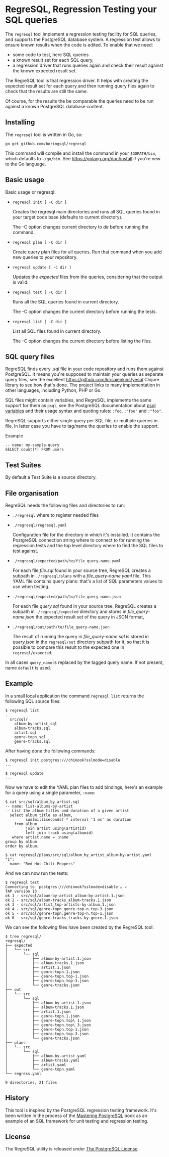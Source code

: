 # RegreSQL, Regression Testing your SQL queries

The `regresql` tool implement a regression testing facility for SQL queries,
and supports the PostgreSQL database system. A regression test allows to
ensure known results when the code is edited. To enable that we need:

  - some code to test, here SQL queries
  - a known result set for each SQL query,
  - a regression driver that runs queries again and check their result
    against the known expected result set.

The RegreSQL tool is that regression driver. It helps with creating the
expected result set for each query and then running query files again to
check that the results are still the same.

Of course, for the results the be comparable the queries need to be run
against a known PostgreSQL database content.

## Installing

The `regresql` tool is written in Go, so:

    go get github.com/boringsql/regresql

This command will compile and install the command in your `$GOPATH/bin`,
which defaults to `~/go/bin`. See <https://golang.org/doc/install> if you're
new to the Go language.

## Basic usage

Basic usage or regresql:

  - `regresql init [ -C dir ]`

    Creates the regresql main directories and runs all SQL queries found in
    your target code base (defaults to current directory).

    The -C option changes current directory to *dir* before running the
    command.

  - `regresql plan [ -C dir ]`

    Create query plan files for all queries. Run that command when you add
    new queries to your repository.

  - `regresql update [ -C dir ]`

    Updates the *expected* files from the queries, considering that the
    output is valid.

  - `regresql test [ -C dir ]`

    Runs all the SQL queries found in current directory.

    The -C option changes the current directory before running the tests.

  - `regresql list [ -C dir ]`

    List all SQL files found in current directory.

    The -C option changes the current directory before listing the files.

## SQL query files

RegreSQL finds every *.sql* file in your code repository and runs them
against PostgreSQL. It means you're supposed to maintain your queries as
separate query files, see the
excellent <https://github.com/krisajenkins/yesql> Clojure library to see how
that's done. The project links to many implementation in other languages,
including Python, PHP or Go.

SQL files might contain variables, and RegreSQL implements the same support
for them as `psql`, see the PostgreSQL documentation
about
[psql variables](https://www.postgresql.org/docs/current/static/app-psql.html#APP-PSQL-VARIABLES) and
their usage syntax and quoting rules: `:foo`, `:'foo'` and `:"foo"`.

RegreSQL supports either single query per SQL file, or multiple queries in file. In latter case you have
to tag/name the queries to enable the support.

Example

```
-- name: my-sample-query
SELECT count(*) FROM users
```


## Test Suites

By default a Test Suite is a source directory.

## File organisation

RegreSQL needs the following files and directories to run:

  - `./regresql` where to register needed files

  - `./regresql/regresql.yaml`

    Configuration file for the directory in which it's installed. It
    contains the PostgreSQL connection string where to connect to for
    running the regression tests and the top level directory where to find
    the SQL files to test against.

  - `./regresql/expected/path/to/file_query-name.yaml`

    For each file *file.sql* found in your source tree, RegreSQL creates a
    subpath in `./regresql/plans` with a *file_query-name.yaml* file. This YAML file
    contains query plans: that's a list of SQL parameters values to use when
    testing.

  - `./regresql/expected/path/to/file_query-name.json`

    For each file *query.sql* found in your source tree, RegreSQL creates a
    subpath in `./regresql/expected` directory and stores in *file_query-name.json* the
    expected result set of the query in JSON format,

  - `./regresql/out/path/to/file_query-name.json`

    The result of running the query in *file_query-name.sql* is stored in *query.json*
    in the `regresql/out` directory subpath for it, so that it is possible
    to compare this result to the expected one in `regresql/expected`.

In all cases `query_name` is replaced by the tagged query name. If not present, name
`default` is used.

## Example

In a small local application the command `regresql list` returns the
following SQL source files:

```
$ regresql list
.
  src/sql/
    album-by-artist.sql
    album-tracks.sql
    artist.sql
    genre-topn.sql
    genre-tracks.sql
```

After having done the following commands:

```
$ regresql init postgres:///chinook?sslmode=disable
...

$ regresql update
...
```

Now we have to edit the YAML plan files to add bindings, here's an example
for a query using a single parameter, `:name`:

```
$ cat src/sql/album_by_artist.sql
-- name: list-albums-by-artist
-- List the album titles and duration of a given artist
  select album.title as album,
         sum(milliseconds) * interval '1 ms' as duration
    from album
         join artist using(artistid)
         left join track using(albumid)
   where artist.name = :name
group by album
order by album;

$ cat regresql/plans/src/sql/album_by_artist_album-by-artist.yaml
"1":
  name: "Red Hot Chili Peppers"
```

And we can now run the tests:

```
$ regresql test
Connecting to 'postgres:///chinook?sslmode=disable'… ✓
TAP version 13
ok 1 - src/sql/album-by-artist_album-by-artist.1.json
ok 2 - src/sql/album-tracks_album-tracks.1.json
ok 3 - src/sql/artist_top-artists-by-album.1.json
ok 4 - src/sql/genre-topn_genre-top-n.top-3.json
ok 5 - src/sql/genre-topn.genre-top-n.top-1.json
ok 6 - src/sql/genre-tracks_tracks-by-genre.1.json
```

We can see the following files have been created by the RegreSQL tool:

```
$ tree regresql/
regresql/
├── expected
│   └── src
│       └── sql
│           ├── album-by-artist.1.json
│           ├── album-tracks.1.json
│           ├── artist.1.json
│           ├── genre-topn.1.json
│           ├── genre-topn.top-1.json
│           ├── genre-topn.top-3.json
│           └── genre-tracks.json
├── out
│   └── src
│       └── sql
│           ├── album-by-artist.1.json
│           ├── album-tracks.1.json
│           ├── artist.1.json
│           ├── genre-topn.1.json
│           ├── genre-topn.top\ 1.json
│           ├── genre-topn.top\ 3.json
│           ├── genre-topn.top-1.json
│           ├── genre-topn.top-3.json
│           └── genre-tracks.json
├── plans
│   └── src
│       └── sql
│           ├── album-by-artist.yaml
│           ├── album-tracks.yaml
│           ├── artist.yaml
│           └── genre-topn.yaml
└── regress.yaml

9 directories, 21 files
```

## History

This tool is inspired by the PostgreSQL regression testing framework. It's
been written in the process of
the [Mastering PostgreSQL](http://masteringpostgresql.com/) book as an
example of an SQL framework for unit testing and regression testing.

## License

The RegreSQL utility is released
under [The PostgreSQL License](https://www.postgresql.org/about/licence/).
